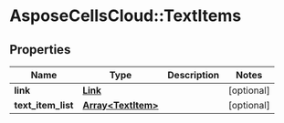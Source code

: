 # AsposeCellsCloud::TextItems

## Properties
Name | Type | Description | Notes
------------ | ------------- | ------------- | -------------
**link** | [**Link**](Link.md) |  | [optional] 
**text_item_list** | [**Array&lt;TextItem&gt;**](TextItem.md) |  | [optional] 


